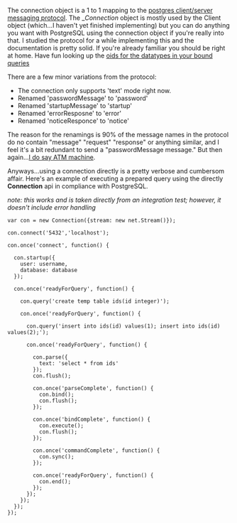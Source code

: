 The connection object is a 1 to 1 mapping to the [postgres
client/server messaging protocol](http://developer.postgresql.org/pgdocs/postgres/protocol.html).
The __Connection_ object is mostly used by the Client object (which...I haven't yet
finished implementing) but you can do anything you want with PostgreSQL using
the connection object if you're really into that.  I studied the
protocol for a while implementing this and the documentation is pretty
solid.  If you're already familiar you should be right at home.  Have
fun looking up the [oids for the datatypes in your bound queries](http://github.com/brianc/node-postgres/blob/master/script/list-db-types.js)

There are a few minor variations from the protocol:

- The connection only supports 'text' mode right now.
- Renamed 'passwordMessage' to 'password'
- Renamed 'startupMessage' to 'startup'
- Renamed 'errorResposne' to 'error'
- Renamed 'noticeResponce' to 'notice'

The reason for the renamings is 90% of the message names in the
protocol do no contain "message" "request" "response" or anything
similar, and I feel it's a bit redundant to send a "passwordMessage
message."  But then again...[I do say ATM machine](http://en.wikipedia.org/wiki/RAS_syndrome).

Anyways...using a connection directly is a pretty verbose and
cumbersom affair.  Here's an example of executing a prepared query
using the directly __Connection__ api in compliance with
PostgreSQL.
 
_note: this works and is taken directly from an integration test;
however, it doesn't include error handling_

    var con = new Connection({stream: new net.Stream()});

    con.connect('5432','localhost');

    con.once('connect', function() {

      con.startup({
        user: username,
        database: database
      });

      con.once('readyForQuery', function() {

        con.query('create temp table ids(id integer)');

        con.once('readyForQuery', function() {

          con.query('insert into ids(id) values(1); insert into ids(id) values(2);');

          con.once('readyForQuery', function() {

            con.parse({
              text: 'select * from ids'
            });
            con.flush();

            con.once('parseComplete', function() {
              con.bind();
              con.flush();
            });

            con.once('bindComplete', function() {
              con.execute();
              con.flush();
            });

            con.once('commandComplete', function() {
              con.sync();
            });

            con.once('readyForQuery', function() {
              con.end();
            });
          });
        });
      });
    });